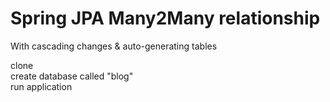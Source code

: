 # Spring JPA Many2Many relationship

With cascading changes & auto-generating tables<br>

clone <br>
create database called "blog"<br>
run application<br>
